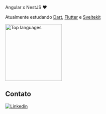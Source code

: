 Angular x NestJS ❤️

Atualmente estudando <a href="https://dart.dev/" target="_blank">Dart</a>, <a href="https://flutter.dev/" target="_blank">Flutter</a> e <a href="https://kit.svelte.dev/" target="_blank">Sveltekit</a>

<div>
  <a href="https://github.com/stLmpp">
    <img height="180em" src="https://github-readme-stats.vercel.app/api/top-langs/?username=stLmpp&layout=compact&langs_count=8&theme=react"  alt="Top languages"/>
  </a>
</div>

## Contato

<a href="https://www.linkedin.com/in/guilherme-stl/" target="_blank">
  <img src="https://img.shields.io/badge/-LinkedIn-%230077B5?style=for-the-badge&logo=linkedin&logoColor=white" alt="Linkedin">
</a>

<!--
**stLmpp/stLmpp** is a ✨ _special_ ✨ repository because its `README.md` (this file) appears on your GitHub profile.

Here are some ideas to get you started:

- 🔭 I’m currently working on ...
- 🌱 I’m currently learning ...
- 👯 I’m looking to collaborate on ...
- 🤔 I’m looking for help with ...
- 💬 Ask me about ...
- 📫 How to reach me: ...
- 😄 Pronouns: ...

- ⚡ Fun fact: ...
-->
